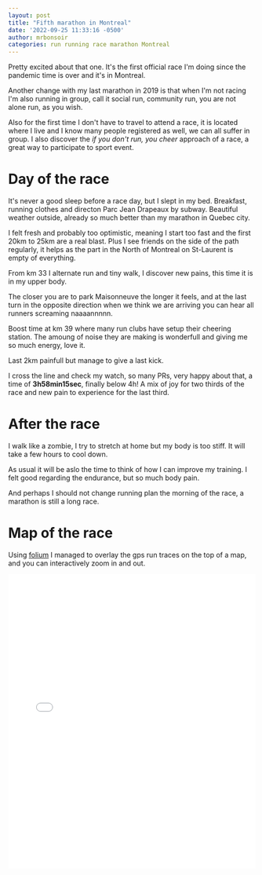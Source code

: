 ```yaml
---
layout: post
title: "Fifth marathon in Montreal"
date: '2022-09-25 11:33:16 -0500'
author: mrbonsoir
categories: run running race marathon Montreal
---
```


Pretty excited about that one. It's the first official race I'm doing since the pandemic time is over and it's in Montreal.

Another change with my last marathon in 2019 is that when I'm not racing I'm also running in group, call it social run, community run, you are not alone run, as you wish. 

Also for the first time I don't have to travel to attend a race, it is located where I live and I know many people registered as well, we can all suffer in group. I also discover the *if you don't run, you cheer* approach of a race, a great way to participate to sport event.

# Day of the race

It's never a good sleep before a race day, but I slept in my bed. Breakfast, running clothes and directon Parc Jean Drapeaux by subway. Beautiful weather outside, already so much better than my marathon in Quebec city.

I felt fresh and probably too optimistic, meaning I start too fast and the first 20km to 25km are a real blast. Plus I see friends on the side of the path regularly, it helps as the part in the North of Montreal on St-Laurent is empty of everything.

From km 33 I alternate run and tiny walk, I discover new pains, this time it is in my upper body.

The closer you are to park Maisonneuve the longer it feels, and at the last turn in the opposite direction when we think we are arriving you can hear all runners screaming naaaannnnn.

Boost time at km 39 where many run clubs have setup their cheering station. The amoung of noise they are making is wonderfull and giving me so much energy, love it.

Last 2km painfull but manage to give a last kick. 

I cross the line and check my watch, so many PRs, very happy about that, a time of **3h58min15sec**, finally below 4h! A mix of joy for two thirds of the race and new pain to experience for the last third.

# After the race

I walk like a zombie, I try to stretch at home but my body is too stiff. It will take a few hours to cool down.

As usual it will be aslo the time to think of how I can improve my training. I felt good regarding the endurance, but so much body pain.

And perhaps I should not change running plan the morning of the race, a marathon is still a long race.


# Map of the race

Using [folium][folium-link] I managed to overlay the gps run traces on the top of a map, and you can interactively zoom in and out.


<iframe src='/data/mapMontreal.html' height="600px" width="100%" style="border:none;"></iframe>

[folium-link]:[https://python-visualization.github.io/folium/latest/]
